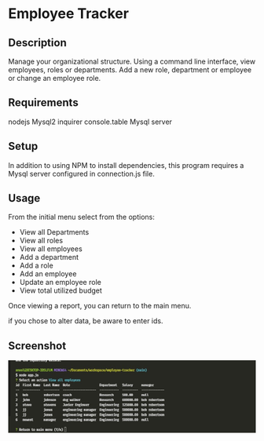 # Employee Tracker

## Description
Manage your organizational structure.  Using a command line interface,  view employees, roles or departments.  Add a new role, department or employee or change an employee role. 


## Requirements
nodejs
Mysql2
inquirer
console.table
Mysql server


## Setup
In addition to using NPM to install dependencies, this program requires a Mysql server configured in connection.js file.  

## Usage
From the initial menu select from the options:
* View all Departments
* View all roles
* View all employees
* Add a department
* Add a role
* Add an employee
* Update an employee role
* View total utilized budget

Once viewing a report, you can return to the main menu.  

if you chose to alter data, be aware to enter ids.

## Screenshot

![image of application](./employeeTracker.jpg)




